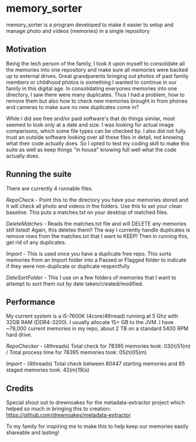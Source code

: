 # memory_sorter
memory_sorter is a program developed to make it easier to setup and manage photo and videos (memories) in a single repository

## Motivation
Being the tech person of the family, I took it upon myself to consolidate all the memories into one repository and make sure all memories were backed up to external drives. Great grandparents bringing out photos of past family members or childhood photos is something I wanted to continue in our family in this digital age. In consolidating everyones memories into one directory, I saw there were many duplicates. Thus I had a problem, how to remove them but also how to check new memories brought in from phones and cameras to make sure no new duplicates come in?

While I did see free and/or paid software's that do things similar, most seemed to look only at a date and size. I was looking for actual image comparisons, which some file types can be checked by. I also did not fully trust an outside software looking over all these files in detail, not knowing what their code actually does. So I opted to test my coding skill to make this suite as well as keep things "in house" knowing full well what the code actually does.

## Running the suite
There are currently 4 runnable files.

*RepoCheck* - Point this to the directory you have your memories stored and it will check all photo and videos in the folders. Use this to set your clean baseline. This puts a matches.txt on your desktop of matched files.

*DeleteMatches* - Reads the matches.txt file and will DELETE any memories still listed! Again, this deletes them!! The way I currently handle duplicates is remove rows from the matches.txt that I want to KEEP! Then in running this, get rid of any duplicates.

*Import* - This is used once you have a duplicate free repo. This sorts memories from an Import folder into a Passed or Flagged folder to indicate if they were non-duplicate or duplicate respectfully

*DateSortFolder* - This I use on a few folders of memories that I want to attempt to sort them out by date taken/created/modified.

## Performance
My current system is a i5-7600K (4core/4thread) running at 5 Ghz with 32GB RAM (DDR4-3200). I usually allocate 15+ GB to the JVM.
I have ~79,000 current memories in my repo, about 2 TB on a standard 5400 RPM hard drive.

*RepoChecker* - (4threads) Total check for 78395 memories took: 03(h)51(m) / Total process time for 78395 memories took: 05(h)05(m)

*Import* - (4threads) Total check between 80447 starting memories and 85 staged memories took: 42(m)19(s)

## Credits
Special shout out to drewnoakes for the metadata-extractor project which helped so much in bringing this to creation: https://github.com/drewnoakes/metadata-extractor

To my family for inspiring me to make this to help keep our memories easily shareable and lasting!
